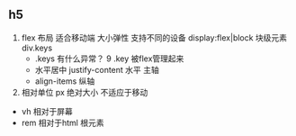 ## h5 
1. flex  布局  适合移动端  大小弹性  支持不同的设备
    display:flex|block
    块级元素 div.keys
    - .keys 有什么异常？
      9 .key 被flex管理起来
    - 水平居中 justify-content 水平 主轴
    - align-items 纵轴
2. 相对单位
  px  绝对大小 不适应于移动
- vh 相对于屏幕
- rem 相对于html 根元素